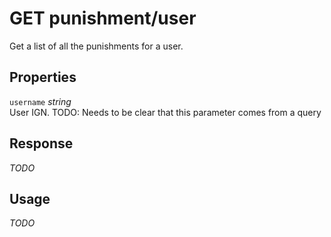 # <span class="badge badge-light">GET</span> <span class="badge badge-light">punishment/user</span>


Get a list of all the punishments for a user.

## Properties

`username` *string*  
User IGN. TODO: Needs to be clear that this parameter comes from a query


## Response

*TODO*

## Usage

*TODO*

